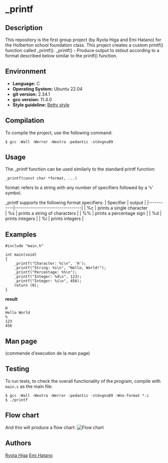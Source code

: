 
# _printf 

## Description
This repository is the first group project (by Ryota Higa and Emi Hatano) for the Holberton school foundation class.
This project creates a custom printf() function called _printf().
 _printf() - Produce output to stdout according to a format described below similar to the printf() function.


## Environment

- **Language:** C
- **Operating System:** Ubuntu 22.04
- **git version:** 2.34.1
- **gcc version:** 11.4.0
-  **Style guideline:**  [Betty style](https://github.com/holbertonschool/Betty/wiki)

## Compilation
To compile the project, use the following command:
```
$ gcc -Wall -Werror -Wextra -pedantic -std=gnu89
```
## Usage
The _printf function can be used similarly to the standard printf function:
```
_printf(const char *format, ...)
```

format: refers to a string with any number of specifiers followed by a ‘`%`’ symbol.

_printf supports the following format specifiers:
| Specifier | output                          |
|-----------|---------------------------------|
| %c        | prints a single character     
| %s        | prints a string of characters   |
| %%        | prints a percentage sign        |
| %d        | prints integers                 |
| %i        | prints integers                 |


## Examples
```
#include "main.h"

int main(void)
{
    _printf("Character: %c\n", 'H');
    _printf("String: %s\n", "Hello, World!");
    _printf("Percentage: %%\n");
    _printf("Integer: %d\n", 123);
    _printf("Integer: %i\n", 456);
    return (0);
}
```
**result**
```
H
Hello World
%
123
456
```
## Man page
(commende d'execution de la man page)

## Testing
To run tests, to check the overall functionality of the program, compile with `main.c` as the main file:
 ```
$ gcc -Wall -Wextra -Werror -pedantic -std=gnu89 -Wno-format *.c
$ ./printf
```

## Flow chart
And this will produce a flow chart:
![Flow chart ](https://github.com/user-attachments/assets/3b03c81c-3eb8-4c4a-b7a8-ce091144054e)

## Authors
[Ryota Higa](https://github.com/Hayama0024)
[Emi Hatano](https://github.com/Emi-H106)
